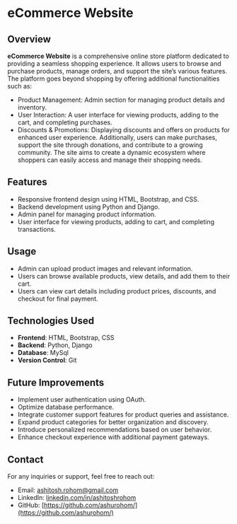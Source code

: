 # eCommerce Website

## Overview
**eCommerce Website** is a comprehensive online store platform dedicated to providing a seamless shopping experience. It allows users to browse and purchase products, manage orders, and support the site’s various features. The platform goes beyond shopping by offering additional functionalities such as:

 - Product Management: Admin section for managing product details and inventory.
 - User Interaction: A user interface for viewing products, adding to the cart, and completing purchases.
 - Discounts & Promotions: Displaying discounts and offers on products for enhanced user experience.
 Additionally, users can make purchases, support the site through donations, and contribute to a growing community. The site aims to create a dynamic ecosystem where shoppers can easily access 
   and manage their shopping needs.


## Features

- Responsive frontend design using HTML, Bootstrap, and CSS.
- Backend development using Python and Django.
- Admin panel for managing product information.
- User interface for viewing products, adding to cart, and completing transactions.

## Usage

- Admin can upload product images and relevant information.
- Users can browse available products, view details, and add them to their cart.
- Users can view cart details including product prices, discounts, and checkout for final payment.

## Technologies Used

- **Frontend**: HTML, Bootstrap, CSS
- **Backend**: Python, Django
- **Database**: MySql
- **Version Control**: Git


## Future Improvements

- Implement user authentication using OAuth.
- Optimize database performance.
- Integrate customer support features for product queries and assistance.
- Expand product categories for better organization and discovery.
- Introduce personalized recommendations based on user behavior.
- Enhance checkout experience with additional payment gateways.




## Contact
For any inquiries or support, feel free to reach out:

 - Email: ashitosh.rohom@gmail.com
 - LinkedIn: [linkedin.com/in/ashitoshrohom](linkedin.com/in/ashitoshrohom)
 - GitHub: [https://github.com/ashurohom/](https://github.com/ashurohom/)
